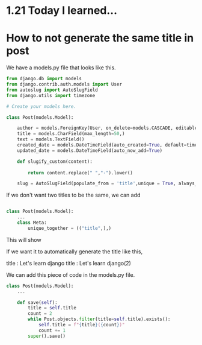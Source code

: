 # 1.21 Today I learned...



# How to not generate the same title in post


We have a models.py file that looks like this.

```py
from django.db import models
from django.contrib.auth.models import User
from autoslug import AutoSlugField
from django.utils import timezone

# Create your models here.

class Post(models.Model):

    author = models.ForeignKey(User, on_delete=models.CASCADE, editable=False)
    title = models.CharField(max_length=50,)
    text = models.TextField()
    created_date = models.DateTimeField(auto_created=True, default=timezone.now)
    updated_date = models.DateTimeField(auto_now_add=True)

    def slugify_custom(content):
    
        return content.replace(" ","-").lower()

    slug = AutoSlugField(populate_from = 'title',unique = True, always_update = True, slugify=slugify_custom)
```
If we don't want two titles to be the same, we can add

```py

class Post(models.Model):
    ...
    class Meta:
        unique_together = (("title",),)
```
This will show

If we want it to automatically generate the title like this,

title : Let's learn django
title : Let's learn django(2)

We can add this piece of code in the models.py file.

```py
class Post(models.Model):
    ...

    def save(self):
        title = self.title
        count = 2
        while Post.objects.filter(title=self.title).exists():
            self.title = f"{title}({count})"
            count += 1
        super().save()
```